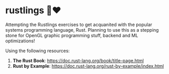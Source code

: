 <div class="oranda-hide">

# rustlings 🦀❤️

</div>

Attempting the Rustlings exercises to get acquanited with the popular systems programming language, Rust. Planning to use this as a stepping stone for OpenGL graphic programming stuff, backend and ML optimizations!

Using the following resources:
1. **The Rust Book**: https://doc.rust-lang.org/book/title-page.html
2. **Rust by Example**: https://doc.rust-lang.org/rust-by-example/index.html